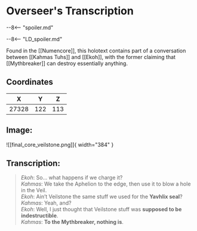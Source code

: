 # Overseer's Transcription

--8<-- "spoiler.md"

--8<-- "LD_spoiler.md"

Found in the [[Numencore]], this holotext contains part of a conversation between [[Kahmas Tuhs]] and [[Ekoh]], with the former claiming that [[Mythbreaker]] can destroy essentially anything.

## Coordinates
| **X** | **Y** | **Z** |
| :---: | :---: | :---: |
| 27328 |  122  | 113 |

## Image:

![[final_core_veilstone.png]]{ width="384" }

## Transcription:
> *Ekoh*: So… what happens if we charge it? <br>
> *Kahmas*: We take the Aphelion to the edge, then use it to blow a hole in the Veil. <br>
> *Ekoh*: Ain’t Veilstone the same stuff we used for the **Yavhlix seal**? <br>
> *Kahmas*: Yeah, and? <br>
> *Ekoh*: Well, I just thought that Veilstone stuff was **supposed to be indestructible**. <br>
> *Kahmas*: **To the Mythbreaker, nothing is**.
